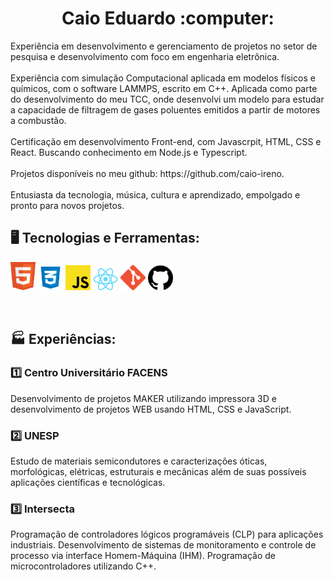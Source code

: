 <div>
  <h1 align="center"> Caio Eduardo :computer: </h1>
    <p>Experiência em desenvolvimento e gerenciamento de projetos no setor de pesquisa e desenvolvimento com foco em engenharia eletrônica. <br><br>Experiência com  simulação Computacional aplicada em modelos físicos e químicos,  com o software LAMMPS, escrito em C++.  Aplicada como parte do desenvolvimento do meu TCC, onde desenvolvi um modelo para estudar a capacidade de filtragem de gases poluentes emitidos a partir de motores a combustão.<br><br> Certificação em desenvolvimento Front-end,  com Javascrpit, HTML, CSS e React. Buscando conhecimento em Node.js e Typescript. <br><br> Projetos disponíveis no meu github: https://github.com/caio-ireno. <br><br> Entusiasta da tecnologia, música, cultura e aprendizado, empolgado e pronto para novos projetos. </p>





## 🖥️ Tecnologias e Ferramentas:

<code><img width="40px" src="./img/html.png" title = "HTML5"/></code>
<code><img width="40px" src="./img/CSS.png" title = "CSS3"/></code>
<code><img width="40px" src="./img/JS.png" title = "JAVASCRIPT"/></code>
<code><img width="40px" src="./img/react.png" title = "React"/></code>
<code><img width="40px" src="./img/git.png" title = "GIT"/></code>
<code><img width="40px" src="./img/github.png" title = "GITHUB"/></code>

<br>

## :factory: Experiências:

### :one: Centro Universitário FACENS

<p>Desenvolvimento de projetos MAKER utilizando impressora 3D e desenvolvimento de projetos WEB usando HTML, CSS e JavaScript.</p>

### :two: UNESP

<p>Estudo de materiais semicondutores e caracterizações óticas, morfológicas, elétricas, estruturais e mecânicas além de suas possíveis aplicações científicas e tecnológicas.</p>

### :three: Intersecta

<p>Programação de controladores lógicos programáveis (CLP) para aplicações industriais. Desenvolvimento de sistemas de monitoramento e controle de processo via interface Homem-Máquina (IHM). Programação de microcontroladores utilizando C++.</p>

